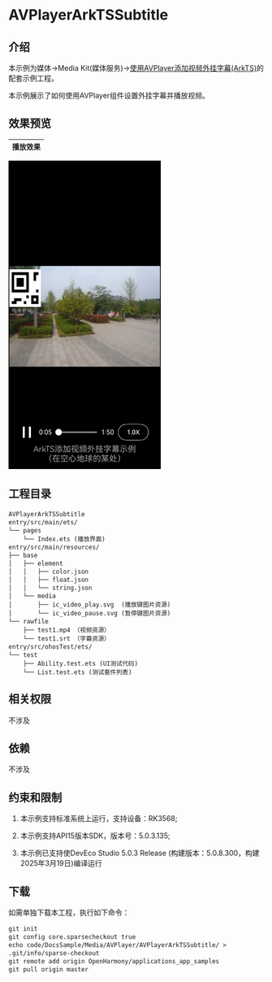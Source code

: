 # AVPlayerArkTSSubtitle

## 介绍

本示例为媒体->Media Kit(媒体服务)->[使用AVPlayer添加视频外挂字幕(ArkTS)](https://gitee.com/openharmony/docs/blob/master/zh-cn/application-dev/media/media/video-subtitle.md)的配套示例工程。 

本示例展示了如何使用AVPlayer组件设置外挂字幕并播放视频。

## 效果预览

| 播放效果                                      | 
| -------------------------------------------- | 
<img src="./screenshots/AVPlayerArkTSSubtitle.jpeg" width="300" />


## 工程目录

```
AVPlayerArkTSSubtitle
entry/src/main/ets/
└── pages
    └── Index.ets (播放界面)
entry/src/main/resources/
├── base
│   ├── element
│   │   ├── color.json
│   │   ├── float.json
│   │   └── string.json
│   └── media
│       ├── ic_video_play.svg  (播放键图片资源)
│       └── ic_video_pause.svg (暂停键图片资源)
└── rawfile
    ├── test1.mp4 （视频资源）
    └── test1.srt （字幕资源）
entry/src/ohosTest/ets/
└── test
    ├── Ability.test.ets (UI测试代码)
    └── List.test.ets (测试套件列表)
```

## 相关权限

不涉及

## 依赖

不涉及

## 约束和限制

1. 本示例支持标准系统上运行，支持设备：RK3568;

2. 本示例支持API15版本SDK，版本号：5.0.3.135;
   
3. 本示例已支持使DevEco Studio 5.0.3 Release (构建版本：5.0.8.300，构建 2025年3月19日)编译运行

## 下载

如需单独下载本工程，执行如下命令：

```
git init
git config core.sparsecheckout true
echo code/DocsSample/Media/AVPlayer/AVPlayerArkTSSubtitle/ > .git/info/sparse-checkout
git remote add origin OpenHarmony/applications_app_samples
git pull origin master
```